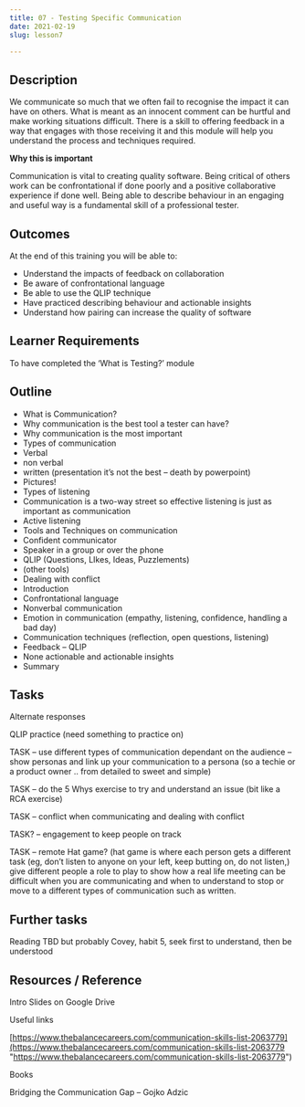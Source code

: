 ```yaml
---
title: 07 - Testing Specific Communication
date: 2021-02-19
slug: lesson7

---
```


## **Description**

We communicate so much that we often fail to recognise the impact it can have on others. What is meant as an innocent comment can be hurtful and make working situations difficult. There is a skill to offering feedback in a way that engages with those receiving it and this module will help you understand the process and techniques required.

**Why this is important**

Communication is vital to creating quality software. Being critical of others work can be confrontational if done poorly and a positive collaborative experience if done well. Being able to describe behaviour in an engaging and useful way is a fundamental skill of a professional tester.

## **Outcomes**

At the end of this training you will be able to:

* Understand the impacts of feedback on collaboration
* Be aware of confrontational language
* Be able to use the QLIP technique
* Have practiced describing behaviour and actionable insights
* Understand how pairing can increase the quality of software

## **Learner Requirements**

To have completed the ‘What is Testing?’ module

## **Outline**

* What is Communication?
* Why communication is the best tool a tester can have?
* Why communication is the most important
* Types of communication
* Verbal
* non verbal
* written (presentation it’s not the best – death by powerpoint)
* Pictures!
* Types of listening
* Communication is a two-way street so effective listening is just as important as communication
* Active listening
* Tools and Techniques on communication
* Confident communicator
* Speaker in a group or over the phone
* QLIP (Questions, LIkes, Ideas, Puzzlements)
* (other tools)
* Dealing with conflict
* Introduction
* Confrontational language
* Nonverbal communication
* Emotion in communication (empathy, listening, confidence, handling a bad day)
* Communication techniques (reflection, open questions, listening)
* Feedback – QLIP
* None actionable and actionable insights
* Summary

## **Tasks**

Alternate responses

QLIP practice (need something to practice on)

TASK – use different types of communication dependant on the audience – show personas and link up your communication to a persona (so a techie or a product owner .. from detailed to sweet and simple)

TASK – do the 5 Whys exercise to try and understand an issue (bit like a RCA exercise)

TASK – conflict when communicating and dealing with conflict

TASK? – engagement to keep people on track

TASK – remote Hat game? (hat game is where each person gets a different task (eg, don’t listen to anyone on your left, keep butting on, do not listen,) give different people a role to play to show how a real life meeting can be difficult when you are communicating and when to understand to stop or move to a different types of communication such as written.

## **Further tasks**

Reading TBD but probably Covey, habit 5, seek first to understand, then be understood

## **Resources / Reference**

Intro Slides on Google Drive

Useful links

[https://www.thebalancecareers.com/communication-skills-list-2063779](https://www.thebalancecareers.com/communication-skills-list-2063779 "https://www.thebalancecareers.com/communication-skills-list-2063779")

Books

Bridging the Communication Gap – Gojko Adzic